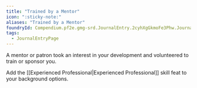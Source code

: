 ```yaml
---
title: "Trained by a Mentor"
icon: ":sticky-note:"
aliases: "Trained by a Mentor"
foundryId: Compendium.pf2e.gmg-srd.JournalEntry.2cyhXgGkmoFe3Phw.JournalEntryPage.5PUqSUsfBIMUbQIm
tags:
  - JournalEntryPage
---
```

A mentor or patron took an interest in your development and volunteered to train or sponsor you.

Add the [[Experienced Professional|Experienced Professional]] skill feat to your background options.